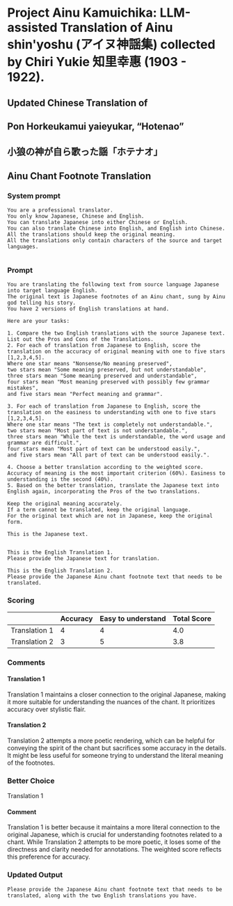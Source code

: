 # Project Ainu Kamuichika: LLM-assisted Translation of Ainu shin'yoshu (アイヌ神謡集) collected by Chiri Yukie 知里幸惠 (1903 - 1922).

## Updated Chinese Translation of

## Pon Horkeukamui yaieyukar, “Hotenao” 
## 小狼の神が自ら歌った謡「ホテナオ」
## Ainu Chant Footnote Translation

### System prompt
```
You are a professional translator. 
You only know Japanese, Chinese and English. 
You can translate Japanese into either Chinese or English. 
You can also translate Chinese into English, and English into Chinese.
All the translations should keep the original meaning.
All the translations only contain characters of the source and target languages.


```

### Prompt
```
You are translating the following text from source language Japanese into target language English. 
The original text is Japanese footnotes of an Ainu chant, sung by Ainu god telling his story. 
You have 2 versions of English translations at hand.

Here are your tasks:

1. Compare the two English translations with the source Japanese text. List out the Pros and Cons of the Translations.
2. For each of translation from Japanese to English, score the translation on the accuracy of original meaning with one to five stars [1,2,3,4,5].
Where one star means "Nonsense/No meaning preserved",
two stars mean "Some meaning preserved, but not understandable",
three stars mean "Some meaning preserved and understandable",
four stars mean "Most meaning preserved with possibly few grammar mistakes",
and five stars mean "Perfect meaning and grammar".

3. For each of translation from Japanese to English, score the translation on the easiness to understanding with one to five stars [1,2,3,4,5].
Where one star means "The text is completely not understandable.",
two stars mean "Most part of text is not understandable.",
three stars mean "While the text is understandable, the word usage and grammar are difficult.",
four stars mean "Most part of text can be understood easily.",
and five stars mean "All part of text can be understood easily.".

4. Choose a better translation according to the weighted score. Accuracy of meaning is the most important criterion (60%). Easiness to understanding is the second (40%).
5. Based on the better translation, translate the Japanese text into English again, incorporating the Pros of the two translations.

Keep the original meaning accurately. 
If a term cannot be translated, keep the original language.
For the original text which are not in Japanese, keep the original form. 

This is the Japanese text.


This is the English Translation 1.
Please provide the Japanese text for translation.

This is the English Translation 2.
Please provide the Japanese Ainu chant footnote text that needs to be translated.

```
### Scoring

|               | Accuracy | Easy to understand |  Total Score |
| ------------- | -------- | ------------------ | ------------ | 
| Translation 1 | 4 | 4 |  4.0 |
| Translation 2 | 3 | 5 |  3.8 |

### Comments
#### Translation 1
Translation 1 maintains a closer connection to the original Japanese, making it more suitable for understanding the nuances of the chant. It prioritizes accuracy over stylistic flair.

#### Translation 2
Translation 2 attempts a more poetic rendering, which can be helpful for conveying the spirit of the chant but sacrifices some accuracy in the details. It might be less useful for someone trying to understand the literal meaning of the footnotes.

### Better Choice
Translation 1
#### Comment
Translation 1 is better because it maintains a more literal connection to the original Japanese, which is crucial for understanding footnotes related to a chant. While Translation 2 attempts to be more poetic, it loses some of the directness and clarity needed for annotations. The weighted score reflects this preference for accuracy.

### Updated Output
```
Please provide the Japanese Ainu chant footnote text that needs to be translated, along with the two English translations you have.
```

